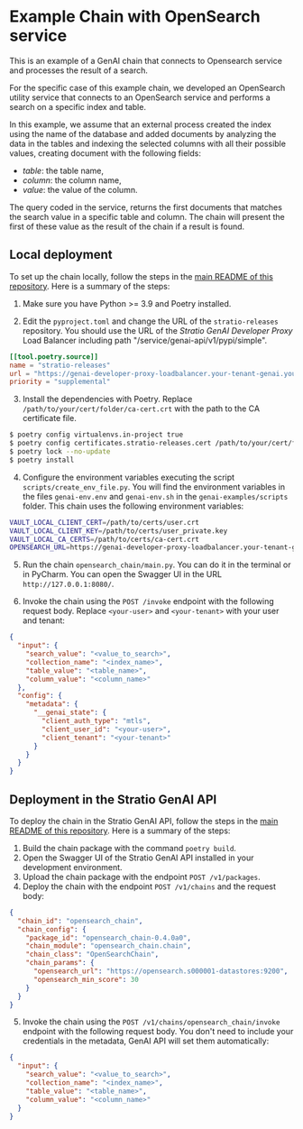 # Example Chain with OpenSearch service

This is an example of a GenAI chain that connects to Opensearch service and processes the result of a search.

For the specific case of this example chain, we developed an OpenSearch utility service that connects to an OpenSearch service and performs a search on a specific index and table.

In this example, we assume that an external process created the index using the name of the database
and added documents by analyzing the data in the tables and indexing the selected columns with all their possible values, 
creating document with the following fields:

* _table_: the table name,
* _column_: the column name,
* _value_: the value of the column.

The query coded in the service, returns the first documents that matches the search value in a specific table and column.
The chain will present the first of these value as the result of the chain if a result is found.

## Local deployment

To set up the chain locally, follow the steps in the [main README of this repository](../README.md). Here is a summary of the steps:

1. Make sure you have Python >= 3.9 and Poetry installed.

2. Edit the `pyproject.toml` and change the URL of the `stratio-releases` repository. You should use the URL of the *Stratio GenAI Developer Proxy* Load Balancer including path "/service/genai-api/v1/pypi/simple".

```toml
[[tool.poetry.source]]
name = "stratio-releases"
url = "https://genai-developer-proxy-loadbalancer.your-tenant-genai.yourdomain.com:8080/service/genai-api/v1/pypi/simple/"
priority = "supplemental"
```

3. Install the dependencies with Poetry. Replace `/path/to/your/cert/folder/ca-cert.crt` with the path to the CA certificate file.

```bash
$ poetry config virtualenvs.in-project true
$ poetry config certificates.stratio-releases.cert /path/to/your/cert/folder/ca-cert.crt
$ poetry lock --no-update
$ poetry install
```

4. Configure the environment variables executing the script `scripts/create_env_file.py`. You will find the environment variables in the files `genai-env.env` and `genai-env.sh` in the `genai-examples/scripts` folder. This chain uses the following environment variables:

```bash
VAULT_LOCAL_CLIENT_CERT=/path/to/certs/user.crt
VAULT_LOCAL_CLIENT_KEY=/path/to/certs/user_private.key
VAULT_LOCAL_CA_CERTS=/path/to/certs/ca-cert.crt
OPENSEARCH_URL=https://genai-developer-proxy-loadbalancer.your-tenant-genai.yourdomain.com:8080/service/opensearch
```

5. Run the chain `opensearch_chain/main.py`. You can do it in the terminal or in PyCharm. You can open the Swagger UI in the URL `http://127.0.0.1:8080/`.

6. Invoke the chain using the `POST /invoke` endpoint with the following request body. Replace `<your-user>` and `<your-tenant>` with your user and tenant:

```json
{
  "input": {
    "search_value": "<value_to_search>",
    "collection_name": "<index_name>",
    "table_value": "<table_name>",
    "column_value": "<column_name>"
  },
  "config": {
    "metadata": {
      "__genai_state": {
        "client_auth_type": "mtls",
        "client_user_id": "<your-user>",
        "client_tenant": "<your-tenant>"
      }
    }
  }
}
```

## Deployment in the Stratio GenAI API

To deploy the chain in the Stratio GenAI API, follow the steps in the [main README of this repository](../README.md). Here is a summary of the steps:

1. Build the chain package with the command `poetry build`.
2. Open the Swagger UI of the Stratio GenAI API installed in your development environment.
3. Upload the chain package with the endpoint `POST /v1/packages`.
4. Deploy the chain with the endpoint `POST /v1/chains` and the request body:

```json
{
  "chain_id": "opensearch_chain",
  "chain_config": {
    "package_id": "opensearch_chain-0.4.0a0",
    "chain_module": "opensearch_chain.chain",
    "chain_class": "OpenSearchChain",
    "chain_params": {
      "opensearch_url": "https://opensearch.s000001-datastores:9200",
      "opensearch_min_score": 30
    }
  }
}
```

5. Invoke the chain using the `POST /v1/chains/opensearch_chain/invoke` endpoint with the following request body. You don't need to include your credentials in the metadata, GenAI API will set them automatically:

```json
{
  "input": {
    "search_value": "<value_to_search>",
    "collection_name": "<index_name>",
    "table_value": "<table_name>",
    "column_value": "<column_name>"
  }
}
```
